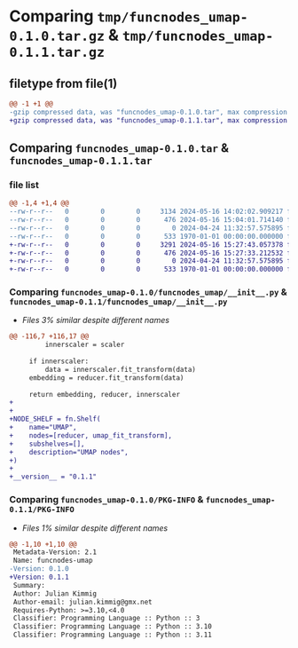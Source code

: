# Comparing `tmp/funcnodes_umap-0.1.0.tar.gz` & `tmp/funcnodes_umap-0.1.1.tar.gz`

## filetype from file(1)

```diff
@@ -1 +1 @@
-gzip compressed data, was "funcnodes_umap-0.1.0.tar", max compression
+gzip compressed data, was "funcnodes_umap-0.1.1.tar", max compression
```

## Comparing `funcnodes_umap-0.1.0.tar` & `funcnodes_umap-0.1.1.tar`

### file list

```diff
@@ -1,4 +1,4 @@
--rw-r--r--   0        0        0     3134 2024-05-16 14:02:02.909217 funcnodes_umap-0.1.0/funcnodes_umap/__init__.py
--rw-r--r--   0        0        0      476 2024-05-16 15:04:01.714140 funcnodes_umap-0.1.0/pyproject.toml
--rw-r--r--   0        0        0        0 2024-04-24 11:32:57.575895 funcnodes_umap-0.1.0/README.md
--rw-r--r--   0        0        0      533 1970-01-01 00:00:00.000000 funcnodes_umap-0.1.0/PKG-INFO
+-rw-r--r--   0        0        0     3291 2024-05-16 15:27:43.057378 funcnodes_umap-0.1.1/funcnodes_umap/__init__.py
+-rw-r--r--   0        0        0      476 2024-05-16 15:27:33.212532 funcnodes_umap-0.1.1/pyproject.toml
+-rw-r--r--   0        0        0        0 2024-04-24 11:32:57.575895 funcnodes_umap-0.1.1/README.md
+-rw-r--r--   0        0        0      533 1970-01-01 00:00:00.000000 funcnodes_umap-0.1.1/PKG-INFO
```

### Comparing `funcnodes_umap-0.1.0/funcnodes_umap/__init__.py` & `funcnodes_umap-0.1.1/funcnodes_umap/__init__.py`

 * *Files 3% similar despite different names*

```diff
@@ -116,7 +116,17 @@
         innerscaler = scaler
 
     if innerscaler:
         data = innerscaler.fit_transform(data)
     embedding = reducer.fit_transform(data)
 
     return embedding, reducer, innerscaler
+
+
+NODE_SHELF = fn.Shelf(
+    name="UMAP",
+    nodes=[reducer, umap_fit_transform],
+    subshelves=[],
+    description="UMAP nodes",
+)
+
+__version__ = "0.1.1"
```

### Comparing `funcnodes_umap-0.1.0/PKG-INFO` & `funcnodes_umap-0.1.1/PKG-INFO`

 * *Files 1% similar despite different names*

```diff
@@ -1,10 +1,10 @@
 Metadata-Version: 2.1
 Name: funcnodes-umap
-Version: 0.1.0
+Version: 0.1.1
 Summary: 
 Author: Julian Kimmig
 Author-email: julian.kimmig@gmx.net
 Requires-Python: >=3.10,<4.0
 Classifier: Programming Language :: Python :: 3
 Classifier: Programming Language :: Python :: 3.10
 Classifier: Programming Language :: Python :: 3.11
```

